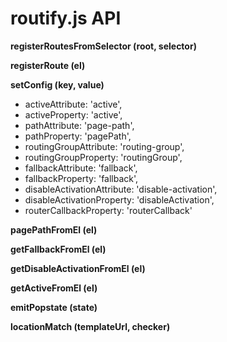 # routify.js API

**registerRoutesFromSelector (root, selector)**

**registerRoute (el)**

**setConfig (key, value)**
  * activeAttribute: 'active',
  * activeProperty: 'active',
  * pathAttribute: 'page-path',
  * pathProperty: 'pagePath',
  * routingGroupAttribute: 'routing-group',
  * routingGroupProperty: 'routingGroup',
  * fallbackAttribute: 'fallback',
  * fallbackProperty: 'fallback',
  * disableActivationAttribute: 'disable-activation',
  * disableActivationProperty: 'disableActivation',
  * routerCallbackProperty: 'routerCallback'

**pagePathFromEl (el)**

**getFallbackFromEl (el)**  

**getDisableActivationFromEl (el)**  

**getActiveFromEl (el)**


**emitPopstate (state)**

**locationMatch (templateUrl, checker)**
